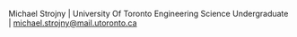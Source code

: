Michael Strojny | University Of Toronto Engineering Science Undergraduate |
michael.strojny@mail.utoronto.ca
